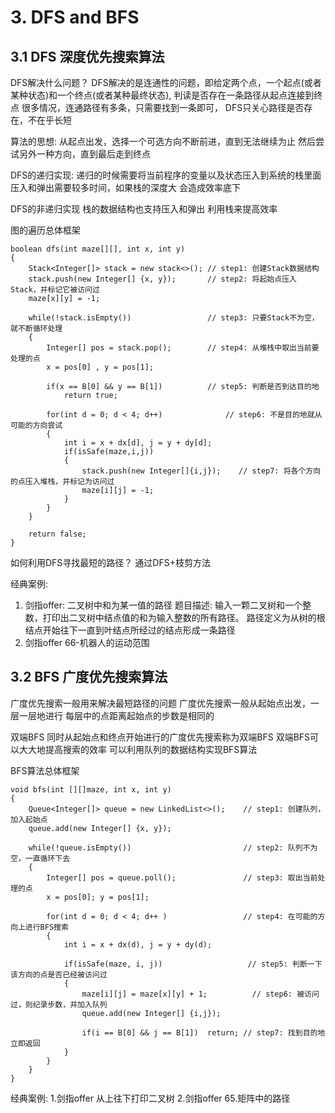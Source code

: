# 3. DFS and BFS
## 3.1 DFS 深度优先搜索算法

DFS解决什么问题？
DFS解决的是连通性的问题，即给定两个点，一个起点(或者某种状态)和一个终点(或者某种最终状态),
判读是否存在一条路径从起点连接到终点
很多情况，连通路径有多条，只需要找到一条即可， DFS只关心路径是否存在，不在乎长短

算法的思想:
从起点出发，选择一个可选方向不断前进，直到无法继续为止
然后尝试另外一种方向，直到最后走到终点

DFS的递归实现:
递归的时候需要将当前程序的变量以及状态压入到系统的栈里面
压入和弹出需要较多时间，如果栈的深度大 会造成效率底下

DFS的非递归实现
栈的数据结构也支持压入和弹出
利用栈来提高效率

图的遍历总体框架
```
boolean dfs(int maze[][], int x, int y)
{
    Stack<Integer[]> stack = new stack<>(); // step1: 创建Stack数据结构
    stack.push(new Integer[] {x, y});       // step2: 将起始点压入Stack，并标记它被访问过
    maze[x][y] = -1;

    while(!stack.isEmpty())                 // step3: 只要Stack不为空，就不断循环处理
    {
        Integer[] pos = stack.pop();        // step4: 从堆栈中取出当前要处理的点
        x = pos[0] , y = pos[1];

        if(x == B[0] && y == B[1])          // step5: 判断是否到达目的地
            return true;

        for(int d = 0; d < 4; d++)              // step6: 不是目的地就从可能的方向尝试
        {
            int i = x + dx[d], j = y + dy[d];
            if(isSafe(maze,i,j))
            {
                stack.push(new Integer[]{i,j});    // step7: 将各个方向的点压入堆栈，并标记为访问过
                maze[i][j] = -1;
            }
        }
    }

    return false;
}

```


如何利用DFS寻找最短的路径？
通过DFS+枝剪方法

经典案例:
1. 剑指offer: 二叉树中和为某一值的路径
题目描述:
输入一颗二叉树和一个整数，打印出二叉树中结点值的和为输入整数的所有路径。
路径定义为从树的根结点开始往下一直到叶结点所经过的结点形成一条路径
2. 剑指offer 66-机器人的运动范围

## 3.2 BFS 广度优先搜索算法
广度优先搜索一般用来解决最短路径的问题
广度优先搜索一般从起始点出发，一层一层地进行
每层中的点距离起始点的步数是相同的

双端BFS
同时从起始点和终点开始进行的广度优先搜索称为双端BFS
双端BFS可以大大地提高搜索的效率
可以利用队列的数据结构实现BFS算法

BFS算法总体框架
```
void bfs(int [][]maze, int x, int y)
{
    Queue<Integer[]> queue = new LinkedList<>();    // step1: 创建队列，加入起始点
    queue.add(new Integer[] {x, y});

    while(!queue.isEmpty())                         // step2: 队列不为空，一直循环下去
    {
        Integer[] pos = queue.poll();               // step3: 取出当前处理的点
        x = pos[0]; y = pos[1];

        for(int d = 0; d < 4; d++ )                 // step4: 在可能的方向上进行BFS搜索
        {
            int i = x + dx(d), j = y + dy(d);

            if(isSafe(maze, i, j))                   // step5: 判断一下该方向的点是否已经被访问过
            {
                maze[i][j] = maze[x][y] + 1;          // step6: 被访问过，则纪录步数，并加入队列
                queue.add(new Integer[] {i,j});

                if(i == B[0] && j == B[1])  return; // step7: 找到目的地立即返回
            }
        }
    }
}
```

经典案例:
1.剑指offer 从上往下打印二叉树
2.剑指offer 65.矩阵中的路径
